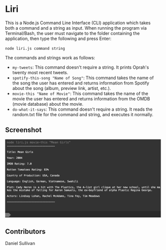# Liri
This is a Node.js Command Line Interface (CLI) application which takes both a command and a string as input. When running the program via Terminal/Bash, the user must navigate to the folder containing the application, then type the following and press Enter:

`node liri.js command string`

 The commands and strings work as follows:

* `my-tweets`: This command doesn't require a string. It prints Oprah's twenty most recent tweets.
* `spotify-this-song "Name of Song"`: This command takes the name of the song the user has entered and returns information from Spotify about the song (album, preview link, artist, etc.).
* `movie-this "Name of Movie"`: This command takes the name of the movie the user has entered and returns information from the OMDB (movie database) about the movie.
* `do-what-it-says`: This command doesn't require a string. It reads the random.txt file for the command and string, and executes it normally.

## Screenshot
<img src="screenshot.png"/>

## Contributors
Daniel Sullivan
